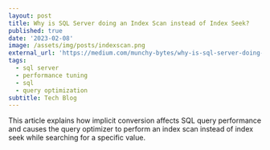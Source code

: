 ```yaml
---
layout: post
title: Why is SQL Server doing an Index Scan instead of Index Seek?
published: true
date: '2023-02-08'
image: /assets/img/posts/indexscan.png
external_url: 'https://medium.com/munchy-bytes/why-is-sql-server-doing-an-index-scan-instead-of-index-seek-cb8fd67d7f6e'
tags:
  - sql server
  - performance tuning
  - sql
  - query optimization
subtitle: Tech Blog
---
```

This article explains how implicit conversion affects SQL query performance and causes the query optimizer to perform an index scan instead of index seek while searching for a specific value.
